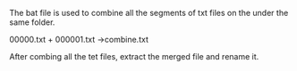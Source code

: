 The bat file is used to combine all the segments of txt files on the under the same folder.

00000.txt + 000001.txt ->combine.txt 

After combing all the tet files, extract the merged file and rename it.

